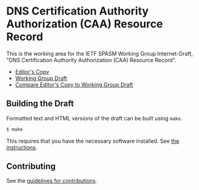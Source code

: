 # DNS Certification Authority Authorization (CAA) Resource Record

This is the working area for the IETF SPASM Working Group Internet-Draft, "DNS Certification Authority Authorization (CAA) Resource Record".

* [Editor's Copy](https://jsha.github.io/caa-simplification/#go.draft-ietf-spasm-caa-simplification.html)
* [Working Group Draft](https://tools.ietf.org/html/draft-ietf-spasm-caa-simplification)
* [Compare Editor's Copy to Working Group Draft](https://jsha.github.io/caa-simplification/#go.draft-ietf-spasm-caa-simplification.diff)

## Building the Draft

Formatted text and HTML versions of the draft can be built using `make`.

```sh
$ make
```

This requires that you have the necessary software installed.  See
[the instructions](https://github.com/martinthomson/i-d-template/blob/master/doc/SETUP.md).


## Contributing

See the
[guidelines for contributions](https://github.com/jsha/caa-simplification/blob/master/CONTRIBUTING.md).
